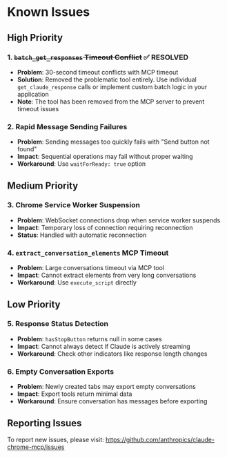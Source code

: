 # Known Issues

## High Priority

### 1. ~~`batch_get_responses` Timeout Conflict~~ ✅ RESOLVED
- **Problem**: 30-second timeout conflicts with MCP timeout
- **Solution**: Removed the problematic tool entirely. Use individual `get_claude_response` calls or implement custom batch logic in your application
- **Note**: The tool has been removed from the MCP server to prevent timeout issues

### 2. Rapid Message Sending Failures
- **Problem**: Sending messages too quickly fails with "Send button not found"
- **Impact**: Sequential operations may fail without proper waiting
- **Workaround**: Use `waitForReady: true` option

## Medium Priority

### 3. Chrome Service Worker Suspension
- **Problem**: WebSocket connections drop when service worker suspends
- **Impact**: Temporary loss of connection requiring reconnection
- **Status**: Handled with automatic reconnection

### 4. `extract_conversation_elements` MCP Timeout
- **Problem**: Large conversations timeout via MCP tool
- **Impact**: Cannot extract elements from very long conversations
- **Workaround**: Use `execute_script` directly

## Low Priority

### 5. Response Status Detection
- **Problem**: `hasStopButton` returns null in some cases
- **Impact**: Cannot always detect if Claude is actively streaming
- **Workaround**: Check other indicators like response length changes

### 6. Empty Conversation Exports
- **Problem**: Newly created tabs may export empty conversations
- **Impact**: Export tools return minimal data
- **Workaround**: Ensure conversation has messages before exporting

## Reporting Issues

To report new issues, please visit: https://github.com/anthropics/claude-chrome-mcp/issues